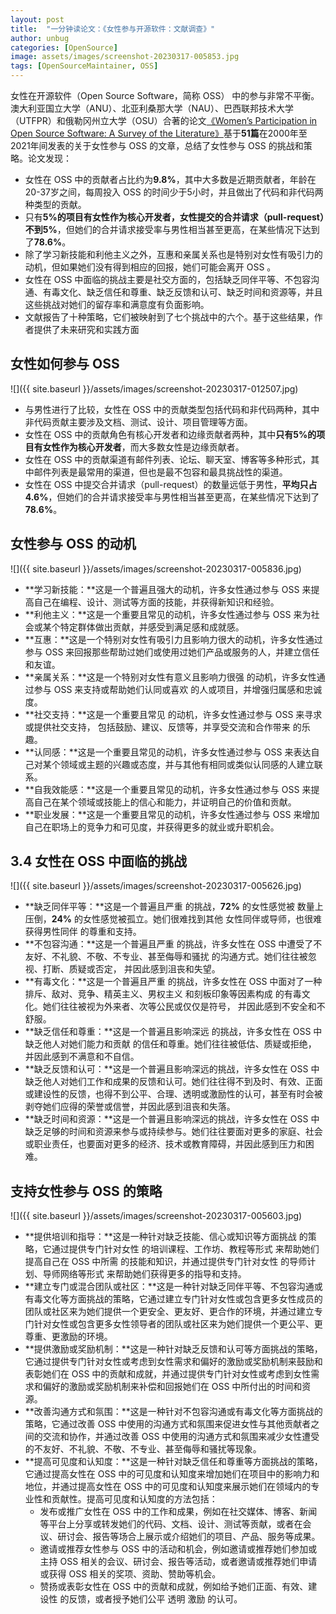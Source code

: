 ```yaml
---
layout: post
title:  "一分钟读论文：《女性参与开源软件：文献调查》"
author: unbug
categories: [OpenSource]
image: assets/images/screenshot-20230317-005853.jpg
tags: [OpenSourceMaintainer, OSS]
---
```

女性在开源软件（Open Source Software，简称 OSS） 中的参与非常不平衡。澳大利亚国立大学（ANU）、北亚利桑那大学（NAU）、巴西联邦技术大学（UTFPR）和俄勒冈州立大学（OSU）合著的论文[《Women’s Participation in Open Source Software: A Survey of the Literature》][paper1-url]基于**51篇**在2000年至2021年间发表的关于女性参与 OSS 的文章，总结了女性参与 OSS 的挑战和策略。论文发现：

-   女性在 OSS 中的贡献者占比约为**9.8%**，其中大多数是近期贡献者，年龄在20-37岁之间，每周投入 OSS 的时间少于5小时，并且做出了代码和非代码两种类型的贡献。
-   只有**5%**的项目有女性作为核心开发者，女性提交的合并请求（pull-request）不到**5%**，但她们的合并请求接受率与男性相当甚至更高，在某些情况下达到了**78.6%**。
-   除了学习新技能和利他主义之外，互惠和亲属关系也是特别对女性有吸引力的动机，但如果她们没有得到相应的回报，她们可能会离开 OSS 。
-   女性在 OSS 中面临的挑战主要是社交方面的，包括缺乏同伴平等、不包容沟通、有毒文化、缺乏信任和尊重、缺乏反馈和认可、缺乏时间和资源等，并且这些挑战对她们的留存率和满意度有负面影响。
-   文献报告了十种策略，它们被映射到了七个挑战中的六个。基于这些结果，作者提供了未来研究和实践方面


## 女性如何参与 OSS 
![]({{ site.baseurl }}/assets/images/screenshot-20230317-012507.jpg)
- 与男性进行了比较，女性在 OSS 中的贡献类型包括代码和非代码两种，其中非代码贡献主要涉及文档、测试、设计、项目管理等方面。
- 女性在 OSS 中的贡献角色有核心开发者和边缘贡献者两种，其中**只有5%的项目有女性作为核心开发者**，而大多数女性是边缘贡献者。
- 女性在 OSS 中的贡献渠道有邮件列表、论坛、聊天室、博客等多种形式，其中邮件列表是最常用的渠道，但也是最不包容和最具挑战性的渠道。
- 女性在 OSS 中提交合并请求（pull-request）的数量远低于男性，**平均只占4.6%**，但她们的合并请求接受率与男性相当甚至更高，在某些情况下达到了**78.6%**。
    
## 女性参与 OSS 的动机
![]({{ site.baseurl }}/assets/images/screenshot-20230317-005836.jpg)
- **学习新技能：**这是一个普遍且强大的动机，许多女性通过参与 OSS 来提高自己在编程、设计、测试等方面的技能，并获得新知识和经验。
- **利他主义：**这是一个重要且常见的动机，许多女性通过参与 OSS 来为社会或某个特定群体做出贡献，并感受到满足感和成就感。
- **互惠：**这是一个特别对女性有吸引力且影响力很大的动机，许多女性通过参与 OSS 来回报那些帮助过她们或使用过她们产品或服务的人，并建立信任和友谊。
- **亲属关系：**这是一个特别对女性有意义且影响力很强 的动机，许多女性通过参与 OSS 来支持或帮助她们认同或喜欢 的人或项目，并增强归属感和忠诚度。
- **社交支持：**这是一个重要且常见 的动机，许多女性通过参与 OSS 来寻求或提供社交支持， 包括鼓励、建议、反馈等，并享受交流和合作带来 的乐趣。
- **认同感：**这是一个重要且常见的动机，许多女性通过参与 OSS 来表达自己对某个领域或主题的兴趣或态度，并与其他有相同或类似认同感的人建立联系。  
- **自我效能感：**这是一个重要且常见的动机，许多女性通过参与 OSS 来提高自己在某个领域或技能上的信心和能力，并证明自己的价值和贡献。 
- **职业发展：**这是一个重要且常见的动机，许多女性通过参与 OSS 来增加自己在职场上的竞争力和可见度，并获得更多的就业或升职机会。
    
## 3.4 女性在 OSS 中面临的挑战
![]({{ site.baseurl }}/assets/images/screenshot-20230317-005626.jpg)
- **缺乏同伴平等：**这是一个普遍且严重 的挑战，**72%** 的女性感觉被 数量上压倒，**24%** 的女性感觉被孤立。她们很难找到其他 女性同伴或导师，也很难获得男性同伴 的尊重和支持。
- **不包容沟通：**这是一个普遍且严重 的挑战，许多女性在 OSS 中遭受了不友好、不礼貌、不敬、不专业、甚至侮辱和骚扰 的沟通方式。她们往往被忽视、打断、质疑或否定， 并因此感到沮丧和失望。
- **有毒文化：**这是一个普遍且严重 的挑战，许多女性在 OSS 中面对了一种排斥、敌对、竞争、精英主义、男权主义 和刻板印象等因素构成 的有毒文化。她们往往被视为外来者、次等公民或仅仅是符号， 并因此感到不安全和不舒服。
- **缺乏信任和尊重：**这是一个普遍且影响深远 的挑战，许多女性在 OSS 中缺乏他人对她们能力和贡献 的信任和尊重。她们往往被低估、质疑或拒绝， 并因此感到不满意和不自信。
- **缺乏反馈和认可：**这是一个普遍且影响深远的挑战，许多女性在 OSS 中缺乏他人对她们工作和成果的反馈和认可。她们往往得不到及时、有效、正面或建设性的反馈，也得不到公平、合理、透明或激励性的认可，甚至有时会被剥夺她们应得的荣誉或信誉，并因此感到沮丧和失落。
- **缺乏时间和资源：**这是一个普遍且影响深远的挑战，许多女性在 OSS 中缺乏足够的时间和资源来参与或持续参与。她们往往要面对更多的家庭、社会或职业责任，也要面对更多的经济、技术或教育障碍，并因此感到压力和困难。
    
## 支持女性参与 OSS 的策略
![]({{ site.baseurl }}/assets/images/screenshot-20230317-005603.jpg)
- **提供培训和指导：**这是一种针对缺乏技能、信心或知识等方面挑战 的策略，它通过提供专门针对女性 的培训课程、工作坊、教程等形式 来帮助她们提高自己在 OSS 中所需 的技能和知识，并通过提供专门针对女性 的导师计划、导师网络等形式 来帮助她们获得更多的指导和支持。
- **建立专门或混合团队或社区：**这是一种针对缺乏同伴平等、不包容沟通或有毒文化等方面挑战的策略，它通过建立专门针对女性或包含更多女性成员的团队或社区来为她们提供一个更安全、更友好、更合作的环境，并通过建立专门针对女性或包含更多女性领导者的团队或社区来为她们提供一个更公平、更尊重、更激励的环境。
- **提供激励或奖励机制：**这是一种针对缺乏反馈和认可等方面挑战的策略，它通过提供专门针对女性或考虑到女性需求和偏好的激励或奖励机制来鼓励和表彰她们在 OSS 中的贡献和成就，并通过提供专门针对女性或考虑到女性需求和偏好的激励或奖励机制来补偿和回报她们在 OSS 中所付出的时间和资源。
- **改善沟通方式和氛围：**这是一种针对不包容沟通或有毒文化等方面挑战的策略，它通过改善 OSS 中使用的沟通方式和氛围来促进女性与其他贡献者之间的交流和协作，并通过改善 OSS 中使用的沟通方式和氛围来减少女性遭受的不友好、不礼貌、不敬、不专业、甚至侮辱和骚扰等现象。
- **提高可见度和认知度：**这是一种针对缺乏信任和尊重等方面挑战的策略，它通过提高女性在 OSS 中的可见度和认知度来增加她们在项目中的影响力和地位，并通过提高女性在 OSS 中的可见度和认知度来展示她们在领域内的专业性和贡献性。提高可见度和认知度的方法包括：
    -   发布或推广女性在 OSS 中的工作和成果，例如在社交媒体、博客、新闻等平台上分享或转发她们的代码、文档、设计、测试等贡献，或者在会议、研讨会、报告等场合上展示或介绍她们的项目、产品、服务等成果。
    -   邀请或推荐女性参与 OSS 中的活动和机会，例如邀请或推荐她们参加或主持 OSS 相关的会议、研讨会、报告等活动，或者邀请或推荐她们申请或获得 OSS 相关的奖项、资助、赞助等机会。
    -   赞扬或表彰女性在 OSS 中的贡献和成就，例如给予她们正面、有效、建设性 的反馈，或者授予她们公平 透明 激励 的认可。

[paper1-url]: https://arxiv.org/pdf/2105.08777.pdf